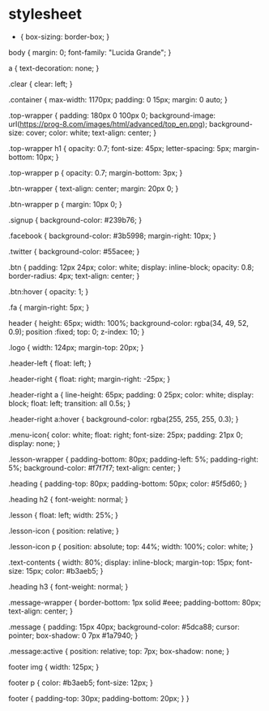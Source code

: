 # stylesheet
* {
  box-sizing: border-box;
}

body {
  margin: 0;
  font-family: "Lucida Grande";
}

a {
  text-decoration: none;
}

.clear {
  clear: left;
}

.container {
  max-width: 1170px;
  padding: 0 15px;
  margin: 0 auto;
}

.top-wrapper {
  padding: 180px 0 100px 0;
  background-image: url(https://prog-8.com/images/html/advanced/top_en.png);
  background-size: cover;
  color: white;
  text-align: center;
}

.top-wrapper h1 {
  opacity: 0.7;
  font-size: 45px;
  letter-spacing: 5px;
  margin-bottom: 10px;
}

.top-wrapper p {
  opacity: 0.7;
  margin-bottom: 3px;
}

.btn-wrapper {
  text-align: center;
  margin: 20px 0;
}

.btn-wrapper p {
  margin: 10px 0;
}

.signup {
  background-color: #239b76;
}

.facebook {
  background-color: #3b5998;
  margin-right: 10px;
}

.twitter {
  background-color: #55acee;
}

.btn {
  padding: 12px 24px;
  color: white;
  display: inline-block;
  opacity: 0.8;
  border-radius: 4px;
  text-align: center;
}

.btn:hover {
  opacity: 1;
}

.fa {
  margin-right: 5px;
}

header {
  height: 65px;
  width: 100%;
  background-color: rgba(34, 49, 52, 0.9);
  position :fixed;
  top: 0;
  z-index: 10;
}

.logo {
  width: 124px;
  margin-top: 20px;
}

.header-left {
  float: left;
}

.header-right {
  float: right;
  margin-right: -25px;
}

.header-right a {
  line-height: 65px;
  padding: 0 25px;
  color: white;
  display: block;
  float: left;
  transition: all 0.5s;
}

.header-right a:hover {
  background-color: rgba(255, 255, 255, 0.3);
}

.menu-icon{
  color: white;
  float: right;
  font-size: 25px;
  padding: 21px 0;
  display: none;
}

.lesson-wrapper {
  padding-bottom: 80px;
  padding-left: 5%;
  padding-right: 5%;
  background-color: #f7f7f7;
  text-align: center;
}

.heading {
  padding-top: 80px;
  padding-bottom: 50px;
  color: #5f5d60;
}

.heading h2 {
  font-weight: normal;
}

.lesson {
  float: left;
  width: 25%;
}

.lesson-icon {
  position: relative;
}

.lesson-icon p {
  position: absolute;
  top: 44%;
  width: 100%;
  color: white;
}

.text-contents {
  width: 80%;
  display: inline-block;
  margin-top: 15px;
  font-size: 15px;
  color: #b3aeb5;
}

.heading h3 {
  font-weight: normal;
}

.message-wrapper {
  border-bottom: 1px solid #eee;
  padding-bottom: 80px;
  text-align: center;
}

.message {
  padding: 15px 40px;
  background-color: #5dca88;
  cursor: pointer;
  box-shadow: 0 7px #1a7940;
}

.message:active {
  position: relative;
  top: 7px;
  box-shadow: none;
}

footer img {
  width: 125px;
}

footer p {
  color: #b3aeb5;
  font-size: 12px;
}

footer {
  padding-top: 30px;
  padding-bottom: 20px;
}
}
